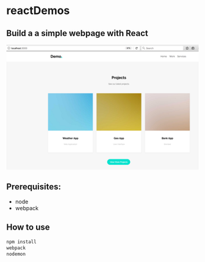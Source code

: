 # reactDemos

## Build a a simple webpage with React 

![Screenshot](screenshots/screenshot1.png "Screenshot1")

## Prerequisites:

- node
- webpack

## How to use
```
npm install
webpack
nodemon
```
